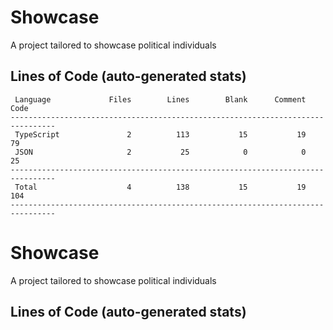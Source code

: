 # Showcase

A project tailored to showcase political individuals

## Lines of Code (auto-generated stats)

```txt<br>--------------------------------------------------------------------------------
 Language             Files        Lines        Blank      Comment         Code
--------------------------------------------------------------------------------
 TypeScript               2          113           15           19           79
 JSON                     2           25            0            0           25
--------------------------------------------------------------------------------
 Total                    4          138           15           19          104
--------------------------------------------------------------------------------
```

# Showcase

A project tailored to showcase political individuals

## Lines of Code (auto-generated stats)

